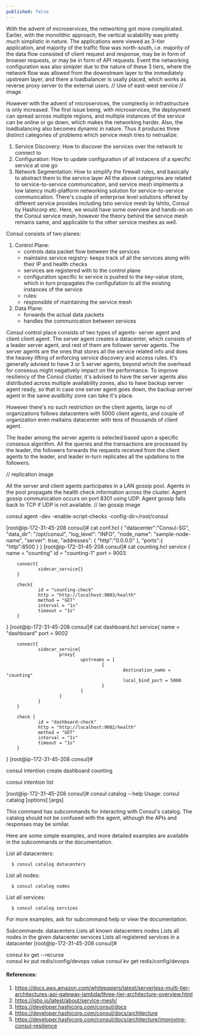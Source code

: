 ```yaml
---
published: false
---
```

With the advent of microservices, the networking got more complicated. Earlier, with the monolithic approach, the vertical scalability was pretty much simplistic in nature. The applications were viewed as 3-tier application, and majority of the traffic flow was north-south, i.e. majority of the data flow consisted of client request and response, may be in form of browser requests, or may be in form of API requests. Event the networking configuration was also simipler due to the nature of these 3 tiers, where the network flow was allowed from the downstream layer to the immediately upstream layer, and there a loadbalancer is usally placed, which works as reverse proxy server to the external users.
// Use of east-west service
// image

However with the advent of microservices, the complextiy in infrastructure is only increased. The first issue being, with microservices, the deployment can spread across multiple regions, and multiple instances of the service can be online or go down, which makes the networking harder. Also, the loadbalancing also becomes dynamic in nature. Thus it produces three distinct categories of problems which service mesh tries to netrualize:
1. Service Discovery: How to discover the services over the network to connect to
2. Configuration: How to update configuration of all instacens of a specific service at one go
3. Network Segmentation: How to simplify the firewall rules, and basically to abstract them to the service layer
All the above categories are related to service-to-service communication, and service mesh implments a low latency multi-platform networking solution for service-to-service communication. There's couple of enterprise level solutions offered by different service provides including Istio service mesh by Ishito, Consul by Hashicorp etc. Here, we would have some overview and hands-on on the Consul service mesh, however the theory behind the service mesh remains same, and applicable to the other service meshes as well.

Consul consists of two planes:
1. Control Plane:
	- controls data packet flow between the services
    - maintains service registry: keeps track of all the services along with their IP and health checks
    - services are registered with to the control plane
    - configuration specific to service is pushed to the key-value store, which in turn propagates the configufation to all the existing instances of the service
    - rules:
    - responsible of maintaining the service mesh
2. Data Plane: 
	- forwards the actual data packets
    - handles the communication between services
    
    
Consul control place consists of two types of agents- server agent and client client agent. The server agent creates a datacenter, which consists of a leader server agent, and rest of them are follower server agents. The server agents are the ones that stores all the service related info and does the heavey lifting of enforcing service discovery and access rules. It's generally advised to have 3 or 5 server agents, beyond which the overhead for consesus might negatively impact on the performance. To improve resiliency of the Consul cluster, it's advised to have the server agents also distributed across multiple availability zones, also to have backup server agent ready, so that in case one server agent goes down, the backup server agent in the same availbilty zone can take it's place.

However there's no such restriction on the client agents, large no of organizations follows datacenters with 5000 client agents, and couple of organization even maitains datacenter with tens of thousands of client agent.

The leader among the server agents is selected based upon a specific consesus algorithm. All the queries and the transactions are processed by the leader, the followers forwards the requests received from the client agents to the leader, and leader in-turn replicates all the updations to the followers.

// replication image

All the server and client agents participates in a LAN gossip pool. Agents in the pool propagate the health check information across the cluster. Agent gossip communication occurs on port 8301 using UDP. Agent gossip falls back to TCP if UDP is not available. 
// lan gossip image


consul agent -dev -enable-script-checks -config-dir=/root/consul

[root@ip-172-31-45-208 consul]# cat conf.hcl
{
        "datacenter":"Consul-SG",
        "data_dir": "/opt/consul",
        "log_level": "INFO",
        "node_name": "sample-node-name",
        "server": true,
        "addresses": {
                "http":"0.0.0.0"
        },
        "ports":{
                "http":8500
        }
}
[root@ip-172-31-45-208 consul]# cat counting.hcl
service {
        name = "counting"
        id = "counting-1"
        port = 9003

        connect{
                sidecar_service{}
        }

        check{
                id = "counting-check"
                http = "http://localhost:9003/health"
                method = "GET"
                interval = "1s"
                timeout = "1s"
        }
}
[root@ip-172-31-45-208 consul]# cat dashboard.hcl
service{
        name = "dashboard"
        port = 9002

        connect{
                sidecar_service{
                        proxy{
                                upstreams = [
                                        {
                                                destination_name = "counting"
                                                local_bind_port = 5000
                                        }
                                ]
                        }
                }
        }

        check {
                id = "dashboard-check"
                http = "http://localhost:9002/health"
                method = "GET"
                interval = "1s"
                timeout = "1s"
        }
}
[root@ip-172-31-45-208 consul]#


consul intention create dashboard counting

consul intention list

[root@ip-172-31-45-208 consul]# consul catalog --help
Usage: consul catalog <subcommand> [options] [args]

  This command has subcommands for interacting with Consul's catalog. The
  catalog should not be confused with the agent, although the APIs and
  responses may be similar.

  Here are some simple examples, and more detailed examples are available
  in the subcommands or the documentation.

  List all datacenters:

      $ consul catalog datacenters

  List all nodes:

      $ consul catalog nodes

  List all services:

      $ consul catalog services

  For more examples, ask for subcommand help or view the documentation.

Subcommands:
    datacenters    Lists all known datacenters
    nodes          Lists all nodes in the given datacenter
    services       Lists all registered services in a datacenter
[root@ip-172-31-45-208 consul]#

  


 consul kv get --recurse  
  consul kv put redis/config/devops value
  consul kv get redis/config/devops
  


#### References:
1. https://docs.aws.amazon.com/whitepapers/latest/serverless-multi-tier-architectures-api-gateway-lambda/three-tier-architecture-overview.html
2. https://istio.io/latest/about/service-mesh/
3. https://developer.hashicorp.com/consul/docs
4. https://developer.hashicorp.com/consul/docs/architecture
5. https://developer.hashicorp.com/consul/docs/architecture/improving-consul-resilience
